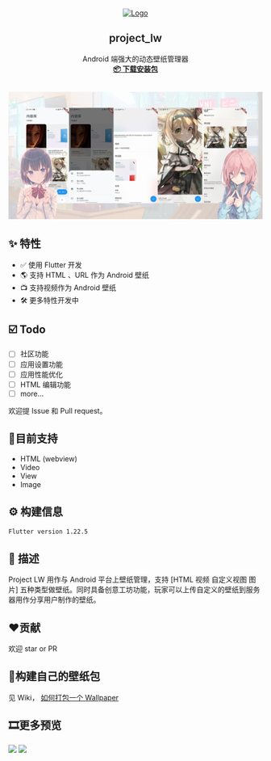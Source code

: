 <br />
<p align="center">
  <a href="https://music.qier222.com" target="blank">
    <img src="https://ss3.bdstatic.com/70cFv8Sh_Q1YnxGkpoWK1HF6hhy/it/u=128476812,2256985719&fm=26&gp=0.jpg" alt="Logo" width="156" height="156">
  </a>
  <h2 align="center" style="font-weight: 600">project_lw</h2>

  <p align="center">
    Android 端强大的动态壁纸管理器
    <br />
    <a href="https://github.com/AugustToko/project_lw/suites/1910039621/artifacts/37523581" target="blank"><strong>📦️ 下载安装包</strong></a>
    <br />
    <br />
  </p>
</p>

<img src="https://raw.githubusercontent.com/AugustToko/project_lw/master/screenshots/tpp.png">

## ✨ 特性

- ✅ 使用 Flutter 开发
- 🌎️ 支持 HTML 、URL 作为 Android 壁纸
- 📺 支持视频作为 Android 壁纸
- 🛠 更多特性开发中


## ☑️ Todo

- [ ] 社区功能
- [ ] 应用设置功能
- [ ] 应用性能优化
- [ ] HTML 编辑功能
- [ ] more...

欢迎提 Issue 和 Pull request。


## 🚧目前支持
- HTML (webview)  
- Video  
- View  
- Image  


## ⚙️ 构建信息
```shell script
Flutter version 1.22.5
```


## 👀 描述
Project LW 用作与 Android 平台上壁纸管理，支持 [HTML 视频 自定义视图 图片] 五种类型做壁纸。同时具备创意工坊功能，玩家可以上传自定义的壁纸到服务器用作分享用户制作的壁纸。


## ❤贡献
欢迎 star or PR


## 🔨构建自己的壁纸包
见 Wiki， [如何打包一个 Wallpaper](https://github.com/AugustToko/project_lw/wiki/%E5%A6%82%E4%BD%95%E6%89%93%E5%8C%85%E4%B8%80%E4%B8%AA-Wallpaper)


## 🎞更多预览
<img src="https://github.com/AugustToko/project_lw/blob/master/screenshots/demo.gif?raw=true" height="640" >
<img src="https://github.com/AugustToko/project_lw/blob/master/screenshots/demo2.gif?raw=true" height="640" >
